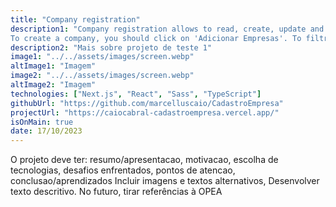 ```yaml
---
title: "Company registration"
description1: "Company registration allows to read, create, update and delete companies from the database.
To create a company, you should click on 'Adicionar Empresas'. To filtrate, you should use the field 'Buscar Empresas'. To update or delete, you should clock on the company on the list. All actions have hover and focus highlights to helop the user. The modal content varies according to context."
description2: "Mais sobre projeto de teste 1"
image1: "../../assets/images/screen.webp"
altImage1: "Imagem"
image2: "../../assets/images/screen.webp"
altImage2: "Imagem"
technologies: ["Next.js", "React", "Sass", "TypeScript"]
githubUrl: "https://github.com/marcelluscaio/CadastroEmpresa"
projectUrl: "https://caiocabral-cadastroempresa.vercel.app/"
isOnMain: true
date: 17/10/2023
---
```


O projeto deve ter: resumo/apresentacao, motivacao, escolha de tecnologias, desafios enfrentados, pontos de atencao, conclusao/aprendizados
Incluir imagens e textos alternativos, Desenvolver texto descritivo. No futuro, tirar referências à OPEA
